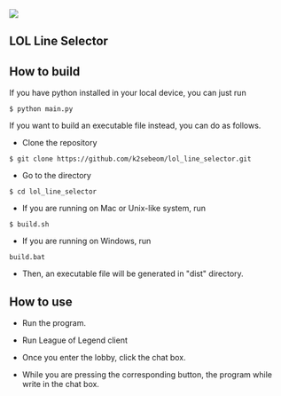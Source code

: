 <img src="https://raw.githubusercontent.com/k2sebeom/lol_line_selector/master/icon.ico">

LOL Line Selector
------

## How to build

If you have python installed in your local device, you can just run

```commandline
$ python main.py
```

If you want to build an executable file instead, you can do as follows.

* Clone the repository
```commandline
$ git clone https://github.com/k2sebeom/lol_line_selector.git
```

* Go to the directory
```commandline
$ cd lol_line_selector
```

* If you are running on Mac or Unix-like system, run
```commandline
$ build.sh
```

* If you are running on Windows, run
```commandline
build.bat
```

* Then, an executable file will be generated in "dist" directory.


## How to use
* Run the program.

* Run League of Legend client

* Once you enter the lobby, click the chat box.

* While you are pressing the corresponding button, the program while write in the chat box.
